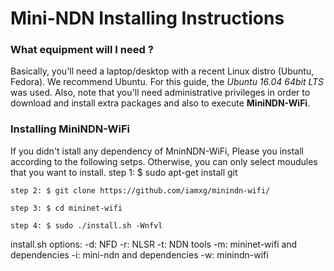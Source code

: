 Mini-NDN Installing Instructions
================================

### What equipment will I need ?

Basically, you'll need a laptop/desktop with a recent Linux distro (Ubuntu, Fedora).
We recommend Ubuntu. For this guide, the _Ubuntu 16.04 64bit LTS_ was used.
Also, note that you'll need administrative privileges in order to download and install
extra packages and also to execute **MiniNDN-WiFi**.

### Installing **MiniNDN-WiFi**

If you didn't istall any dependency of MninNDN-WiFi, Please you install according to the following setps. Otherwise, you can only select moudules that you want to install.
    step 1: $ sudo apt-get install git
    
    step 2: $ git clone https://github.com/iamxg/minindn-wifi/
 
    step 3: $ cd mininet-wifi
    
    step 4: $ sudo ./install.sh -Wnfvl
install.sh options:
    -d: NFD
    -r: NLSR
    -t: NDN tools
    -m: mininet-wifi and dependencies
    -i: mini-ndn and dependencies
    -w: minindn-wifi
